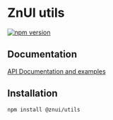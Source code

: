 # ZnUI utils
[![npm version](https://buttons.fury.io/js/@znui%2Futils.svg)](https://buttons.fury.io/js/@znui%2Futils)

## Documentation
[API Documentation and examples](https://ui.zation.ru/)

## Installation

```
npm install @znui/utils
```